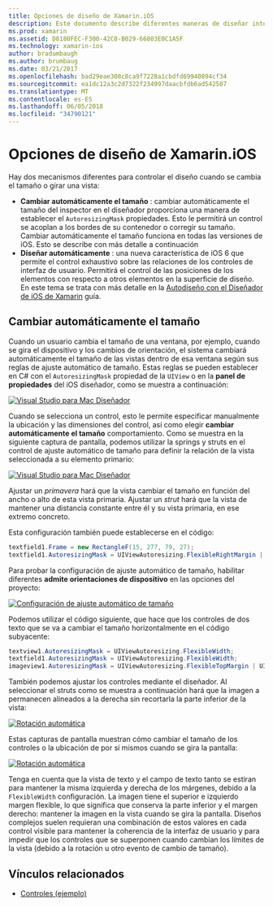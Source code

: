 ```yaml
---
title: Opciones de diseño de Xamarin.iOS
description: Este documento describe diferentes maneras de diseñar interfaces de usuario en Xamarin.iOS. Se trata de cambiar automáticamente el tamaño y diseño automático.
ms.prod: xamarin
ms.assetid: D8180FEC-F300-42C0-B029-66803E0C1A5F
ms.technology: xamarin-ios
author: bradumbaugh
ms.author: brumbaug
ms.date: 03/21/2017
ms.openlocfilehash: bad29eae308c8ca9f7228a1cbdfd69940894cf34
ms.sourcegitcommit: ea1dc12a3c2d7322f234997daacbfdb6ad542507
ms.translationtype: MT
ms.contentlocale: es-ES
ms.lasthandoff: 06/05/2018
ms.locfileid: "34790121"
---
```

# <a name="layout-options-in-xamarinios"></a>Opciones de diseño de Xamarin.iOS

Hay dos mecanismos diferentes para controlar el diseño cuando se cambia el tamaño o girar una vista:

-  **Cambiar automáticamente el tamaño** : cambiar automáticamente el tamaño del inspector en el diseñador proporciona una manera de establecer el `AutoresizingMask` propiedades. Esto le permitirá un control se acoplan a los bordes de su contenedor o corregir su tamaño. Cambiar automáticamente el tamaño funciona en todas las versiones de iOS. Esto se describe con más detalle a continuación
-  **Diseñar automáticamente** : una nueva característica de iOS 6 que permite el control exhaustivo sobre las relaciones de los controles de interfaz de usuario. Permitirá el control de las posiciones de los elementos con respecto a otros elementos en la superficie de diseño. En este tema se trata con más detalle en la [Autodiseño con el Diseñador de iOS de Xamarin](~/ios/user-interface/designer/designer-auto-layout.md) guía.

## <a name="autosizing"></a>Cambiar automáticamente el tamaño

Cuando un usuario cambia el tamaño de una ventana, por ejemplo, cuando se gira el dispositivo y los cambios de orientación, el sistema cambiará automáticamente el tamaño de las vistas dentro de esa ventana según sus reglas de ajuste automático de tamaño. Estas reglas se pueden establecer en C# con el `AutoresizingMask` propiedad de la `UIView` o en la **panel de propiedades** del iOS diseñador, como se muestra a continuación:

 [![](layout-options-images/image41.png "Visual Studio para Mac Diseñador")](layout-options-images/image41.png#lightbox)

Cuando se selecciona un control, esto le permite especificar manualmente la ubicación y las dimensiones del control, así como elegir **cambiar automáticamente el tamaño** comportamiento. Como se muestra en la siguiente captura de pantalla, podemos utilizar la springs y struts en el control de ajuste automático de tamaño para definir la relación de la vista seleccionada a su elemento primario:

 [![](layout-options-images/image42.png "Visual Studio para Mac Diseñador")](layout-options-images/image42.png#lightbox)

Ajustar un *primavera* hará que la vista cambiar el tamaño en función del ancho o alto de esta vista primaria. Ajustar un *strut* hará que la vista de mantener una distancia constante entre él y su vista primaria, en ese extremo concreto.

Esta configuración también puede establecerse en el código:

```csharp
textfield1.Frame = new RectangleF(15, 277, 79, 27);
textfield1.AutoresizingMask = UIViewAutoresizing.FlexibleRightMargin | UIViewAutoresizing.FlexibleBottomMargin;
```


Para probar la configuración de ajuste automático de tamaño, habilitar diferentes **admite orientaciones de dispositivo** en las opciones del proyecto:

 [![](layout-options-images/image43a.png "Configuración de ajuste automático de tamaño")](layout-options-images/image43a.png#lightbox)

Podemos utilizar el código siguiente, que hace que los controles de dos texto que se va a cambiar el tamaño horizontalmente en el código subyacente:

```csharp
textview1.AutoresizingMask = UIViewAutoresizing.FlexibleWidth;
textfield1.AutoresizingMask = UIViewAutoresizing.FlexibleWidth;
imageview1.AutoresizingMask = UIViewAutoresizing.FlexibleTopMargin | UIViewAutoresizing.FlexibleLeftMargin;
```


También podemos ajustar los controles mediante el diseñador. Al seleccionar el struts como se muestra a continuación hará que la imagen a permanecen alineados a la derecha sin recortarla la parte inferior de la vista:

 [![](layout-options-images/autoresize.png "Rotación automática")](layout-options-images/autoresize.png#lightbox)

Estas capturas de pantalla muestran cómo cambiar el tamaño de los controles o la ubicación de por sí mismos cuando se gira la pantalla:

 [![](layout-options-images/image44a.png "Rotación automática")](layout-options-images/image44a.png#lightbox)

Tenga en cuenta que la vista de texto y el campo de texto tanto se estiran para mantener la misma izquierda y derecha de los márgenes, debido a la `FlexibleWidth` configuración. La imagen tiene el superior e izquierdo margen flexible, lo que significa que conserva la parte inferior y el margen derecho: mantener la imagen en la vista cuando se gira la pantalla. Diseños complejos suelen requieran una combinación de estos valores en cada control visible para mantener la coherencia de la interfaz de usuario y para impedir que los controles que se superponen cuando cambian los límites de la vista (debido a la rotación u otro evento de cambio de tamaño).





## <a name="related-links"></a>Vínculos relacionados

- [Controles (ejemplo)](https://developer.xamarin.com/samples/Controls/)
